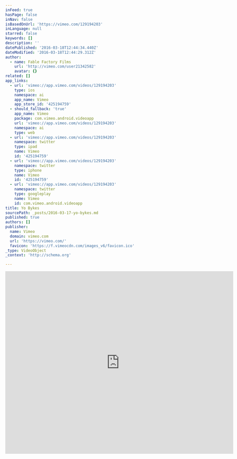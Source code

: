 ```yaml
---
inFeed: true
hasPage: false
inNav: false
isBasedOnUrl: 'https://vimeo.com/129194203'
inLanguage: null
starred: false
keywords: []
description: ''
datePublished: '2016-03-18T12:44:34.440Z'
dateModified: '2016-03-18T12:44:29.312Z'
author:
  - name: Fable Factory Films
    url: 'http://vimeo.com/user21342582'
    avatar: {}
related: []
app_links:
  - url: 'vimeo://app.vimeo.com/videos/129194203'
    type: ios
    namespace: ai
    app_name: Vimeo
    app_store_id: '425194759'
  - should_fallback: 'true'
    app_name: Vimeo
    package: com.vimeo.android.videoapp
    url: 'vimeo://app.vimeo.com/videos/129194203'
    namespace: ai
    type: web
  - url: 'vimeo://app.vimeo.com/videos/129194203'
    namespace: twitter
    type: ipad
    name: Vimeo
    id: '425194759'
  - url: 'vimeo://app.vimeo.com/videos/129194203'
    namespace: twitter
    type: iphone
    name: Vimeo
    id: '425194759'
  - url: 'vimeo://app.vimeo.com/videos/129194203'
    namespace: twitter
    type: googleplay
    name: Vimeo
    id: com.vimeo.android.videoapp
title: Yo Bykes
sourcePath: _posts/2016-03-17-yo-bykes.md
published: true
authors: []
publisher:
  name: Vimeo
  domain: vimeo.com
  url: 'https://vimeo.com/'
  favicon: 'https://f.vimeocdn.com/images_v6/favicon.ico'
_type: VideoObject
_context: 'http://schema.org'

---
```

<iframe src="https://cdn.embedly.com/widgets/media.html?src=https%3A%2F%2Fplayer.vimeo.com%2Fvideo%2F129194203&amp;url=https%3A%2F%2Fvimeo.com%2F129194203&amp;image=http%3A%2F%2Fi.vimeocdn.com%2Fvideo%2F520608120_640.jpg&amp;key=b7d04c9b404c499eba89ee7072e1c4f7&amp;type=text%2Fhtml&amp;schema=vimeo" width="720" height="576" scrolling="no" frameborder="0" allowfullscreen="allowfullscreen" style=""></iframe>